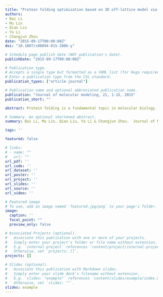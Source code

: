 ```yaml
---
title: "Protein folding optimization based on 3D off-lattice model via an improved artificial bee colony algorithm"
authors:
- Bai Li
- Mu Lin
- Qiao Liu
- Ya Li
- Changjun Zhou 
date: "2015-09-17T00:00:00Z"
doi: "10.1007/s00894-015-2806-y"

# Schedule page publish date (NOT publication's date).
publishDate: "2015-09-17T00:00:00Z"

# Publication type.
# Accepts a single type but formatted as a YAML list (for Hugo requirements).
# Enter a publication type from the CSL standard.
publication_types: ["article-journal"]

# Publication name and optional abbreviated publication name.
publication: "Journal of molecular modeling, 21, 1-15, 2015"
publication_short: ""

abstract: Protein folding is a fundamental topic in molecular biology. Conventional experimental techniques for protein structure identification or protein folding recognition require strict laboratory requirements and heavy operating burdens, which have largely limited their applications. Alternatively, computer-aided techniques have been developed to optimize protein structures or to predict the protein folding process. In this paper, we utilize a 3D off-lattice model to describe the original protein folding scheme as a simplified energy-optimal numerical problem, where all types of amino acid residues are binarized into hydrophobic and hydrophilic ones. We apply a balance-evolution artificial bee colony (BE-ABC) algorithm as the minimization solver, which is featured by the adaptive adjustment of search intensity to cater for the varying needs during the entire optimization process. In this work, we establish a benchmark case set with 13 real protein sequences from the Protein Data Bank database and evaluate the convergence performance of BE-ABC algorithm through strict comparisons with several state-of-the-art ABC variants in short-term numerical experiments. Besides that, our obtained best-so-far protein structures are compared to the ones in comprehensive previous literature. This study also provides preliminary insights into how artificial intelligence techniques can be applied to reveal the dynamics of protein folding.

# Summary. An optional shortened abstract.
summary: Bai Li, Mu Lin, Qiao Liu, Ya Li & Changjun Zhou.  Journal of Molecular Modeling, 2015.

tags: ''

featured: false

# links:
# - name: ""
#   url: ""
url_pdf: ''
url_code: ''
url_dataset: ''
url_poster: ''
url_project: ''
url_slides: ''
url_source: ''
url_video: ''

# Featured image
# To use, add an image named `featured.jpg/png` to your page's folder. 
image:
  caption: ''
  focal_point: ""
  preview_only: false

# Associated Projects (optional).
#   Associate this publication with one or more of your projects.
#   Simply enter your project's folder or file name without extension.
#   E.g. `internal-project` references `content/project/internal-project/index.md`.
#   Otherwise, set `projects: []`.
projects: []

# Slides (optional).
#   Associate this publication with Markdown slides.
#   Simply enter your slide deck's filename without extension.
#   E.g. `slides: "example"` references `content/slides/example/index.md`.
#   Otherwise, set `slides: ""`.
slides: example
---
```


<!-- {{% callout note %}}
Click the *Cite* button above to demo the feature to enable visitors to import publication metadata into their reference management software.
{{% /callout %}} -->

<!-- {{% callout note %}}
Create your slides in Markdown - click the *Slides* button to check out the example.
{{% /callout %}} -->

<!-- Add the publication's **full text** or **supplementary notes** here. You can use rich formatting such as including [code, math, and images](https://docs.hugoblox.com/content/writing-markdown-latex/). -->
